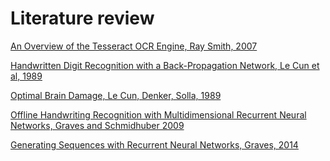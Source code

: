 # Literature review
<p><a href="https://pdfs.semanticscholar.org/eacd/1319c5a0d5642ff9b2b187579edb844dee3f.pdf"> An Overview of the Tesseract OCR Engine, Ray Smith, 2007</a></p>
<p><a href="http://papers.nips.cc/paper/293-handwritten-digit-recognition-with-a-back-propagation-network.pdf"> Handwritten Digit Recognition with a Back-Propagation Network, Le Cun et al, 1989</a></p>
<p><a href="https://papers.nips.cc/paper/250-optimal-brain-damage.pdf"> Optimal Brain Damage, Le Cun, Denker, Solla, 1989</a></p>
<p><a href="http://papers.nips.cc/paper/3449-offline-handwriting-recognition-with-multidimensional-recurrent-neural-networks.pdf"> Offline Handwriting Recognition with Multidimensional Recurrent Neural Networks, Graves and Schmidhuber 2009</a></p>
<p><a href="https://arxiv.org/pdf/1308.0850.pdf"> Generating Sequences with Recurrent Neural Networks, Graves, 2014</a></p>


